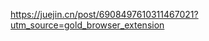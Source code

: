 <!--
 * @Author: your name
 * @Date: 2020-12-22 23:59:07
 * @LastEditTime: 2020-12-23 00:02:26
 * @LastEditors: Please set LastEditors
 * @Description: In User Settings Edit
 * @FilePath: /note/vscode/33-front.md
-->
https://juejin.cn/post/6908497610311467021?utm_source=gold_browser_extension
